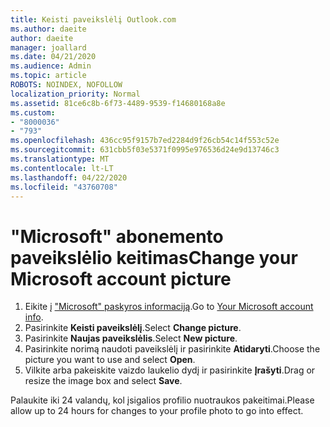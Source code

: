 ```yaml
---
title: Keisti paveikslėlį Outlook.com
ms.author: daeite
author: daeite
manager: joallard
ms.date: 04/21/2020
ms.audience: Admin
ms.topic: article
ROBOTS: NOINDEX, NOFOLLOW
localization_priority: Normal
ms.assetid: 81ce6c8b-6f73-4489-9539-f14680168a8e
ms.custom:
- "8000036"
- "793"
ms.openlocfilehash: 436cc95f9157b7ed2284d9f26cb54c14f553c52e
ms.sourcegitcommit: 631cbb5f03e5371f0995e976536d24e9d13746c3
ms.translationtype: MT
ms.contentlocale: lt-LT
ms.lasthandoff: 04/22/2020
ms.locfileid: "43760708"
---
```

# <a name="change-your-microsoft-account-picture"></a><span data-ttu-id="49f3d-102">"Microsoft" abonemento paveikslėlio keitimas</span><span class="sxs-lookup"><span data-stu-id="49f3d-102">Change your Microsoft account picture</span></span>

1. <span data-ttu-id="49f3d-103">Eikite į ["Microsoft" paskyros informaciją](https://go.microsoft.com/fwlink/p/?linkid=860841).</span><span class="sxs-lookup"><span data-stu-id="49f3d-103">Go to [Your Microsoft account info](https://go.microsoft.com/fwlink/p/?linkid=860841).</span></span>
2. <span data-ttu-id="49f3d-104">Pasirinkite **Keisti paveikslėlį**.</span><span class="sxs-lookup"><span data-stu-id="49f3d-104">Select **Change picture**.</span></span>
3. <span data-ttu-id="49f3d-105">Pasirinkite **Naujas paveikslėlis**.</span><span class="sxs-lookup"><span data-stu-id="49f3d-105">Select **New picture**.</span></span>
4. <span data-ttu-id="49f3d-106">Pasirinkite norimą naudoti paveikslėlį ir pasirinkite **Atidaryti**.</span><span class="sxs-lookup"><span data-stu-id="49f3d-106">Choose the picture you want to use and select **Open**.</span></span>
5. <span data-ttu-id="49f3d-107">Vilkite arba pakeiskite vaizdo laukelio dydį ir pasirinkite **Įrašyti**.</span><span class="sxs-lookup"><span data-stu-id="49f3d-107">Drag or resize the image box and select **Save**.</span></span>

<span data-ttu-id="49f3d-108">Palaukite iki 24 valandų, kol įsigalios profilio nuotraukos pakeitimai.</span><span class="sxs-lookup"><span data-stu-id="49f3d-108">Please allow up to 24 hours for changes to your profile photo to go into effect.</span></span>